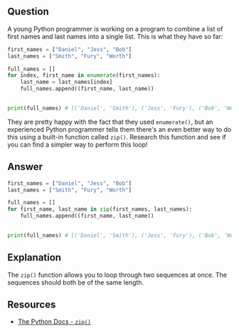 ## Question

A young Python programmer is working on a program to combine a list of first names and last names into a single list. This is what they have so far:

```python
first_names = ["Daniel", "Jess", "Bob"]
last_names = ["Smith", "Fury", "Worth"]

full_names = []
for index, first_name in enumerate(first_names):
    last_name = last_names[index]
    full_names.append((first_name, last_name))
    

print(full_names) # [('Daniel', 'Smith'), ('Jess', 'Fury'), ('Bob', 'Worth')]
```

They are pretty happy with the fact that they used `enumerate()`, but an experienced Python programmer tells them there's an even better way to do this using a built-in function called `zip()`. Research this function and see if you can find a simpler way to perform this loop!

## Answer

```python
first_names = ["Daniel", "Jess", "Bob"]
last_names = ["Smith", "Fury", "Worth"]

full_names = []
for first_name, last_name in zip(first_names, last_names):
    full_names.append((first_name, last_name))
    

print(full_names) # [('Daniel', 'Smith'), ('Jess', 'Fury'), ('Bob', 'Worth')]
```

## Explanation

The `zip()` function allows you to loop through two sequences at once. The sequences should both be of the same length. 

## Resources

-   [The Python Docs - `zip()`](https://docs.python.org/3/library/functions.html#zip)
